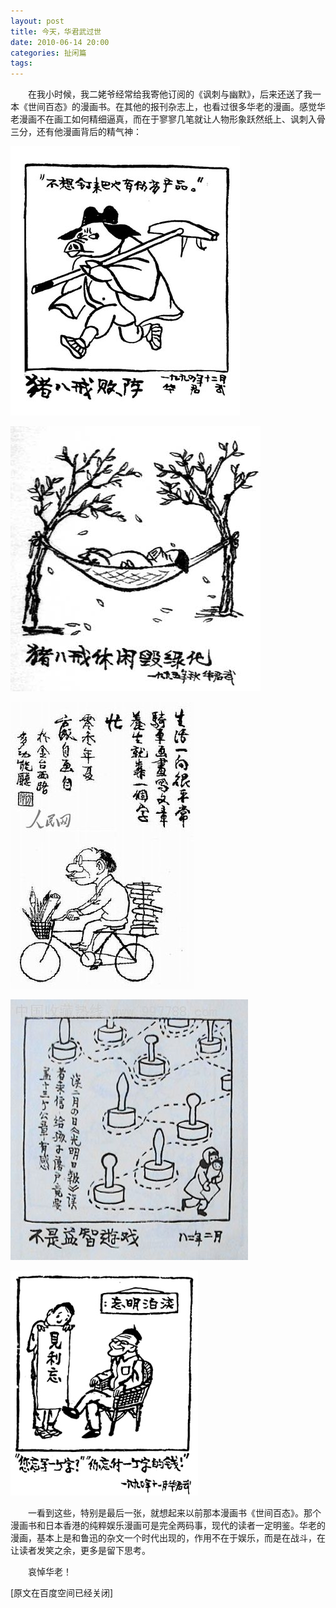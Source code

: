 ```yaml
---
layout: post
title: 今天，华君武过世
date: 2010-06-14 20:00
categories: 扯闲篇
tags: 
---
```



　　在我小时候，我二姥爷经常给我寄他订阅的《讽刺与幽默》，后来还送了我一本《世间百态》的漫画书。在其他的报刊杂志上，也看过很多华老的漫画。感觉华老漫画不在画工如何精细逼真，而在于寥寥几笔就让人物形象跃然纸上、讽刺入骨三分，还有他漫画背后的精气神：

<!-- more -->

![JPG](/assets/img/huajunwu_1.jpg)

![JPG](/assets/img/huajunwu_2.jpg)

![JPG](/assets/img/huajunwu_3.jpg)

![JPG](/assets/img/huajunwu_4.jpg)

![JPG](/assets/img/huajunwu_5.jpg)

　　一看到这些，特别是最后一张，就想起来以前那本漫画书《世间百态》。那个漫画书和日本香港的纯粹娱乐漫画可是完全两码事，现代的读者一定明鉴。华老的漫画，基本上是和鲁迅的杂文一个时代出现的，作用不在于娱乐，而是在战斗，在让读者发笑之余，更多是留下思考。

　　哀悼华老！



[原文在百度空间已经关闭]

